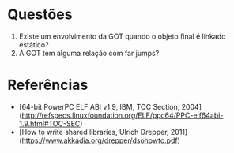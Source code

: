 Questões
========

1. Existe um envolvimento da GOT quando o objeto final é linkado estático?
2. A GOT tem alguma relação com far jumps?


Referências
===========

 * [64-bit PowerPC ELF ABI v1.9, IBM, TOC Section, 2004] (http://refspecs.linuxfoundation.org/ELF/ppc64/PPC-elf64abi-1.9.html#TOC-SEC)
 * [How to write shared libraries, Ulrich Drepper, 2011] (https://www.akkadia.org/drepper/dsohowto.pdf)
